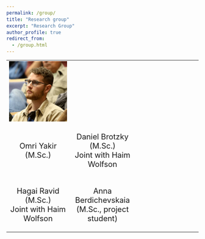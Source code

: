 ```yaml
---
permalink: /group/
title: "Research group"
excerpt: "Research Group"
author_profile: true
redirect_from: 
  - /group.html
---
```


<!-- There is an open position for a Master student enrolled in the Bioinformatics / Computer Science programs at Tel Aviv University. -->
<!-- It is jointly supervised with Pr. Haim Wolfson. If you are interested, please send your C.V. and grade transcripts to jeromet@mail.tau.ac.il and wolfson@tau.ac.il . -->

<table style="border: none; border-collapse: collapse; border-spacing: 0; margin: 0; padding: 0;">
  <colgroup>
    <col width="30%">
    <col width="30%">
    <col width="30%">
  </colgroup>  
  <tr style="border: none;">
    <td style="border: none;"> <img src="/images/self/group/omriyakir.jpg" style="width:100%"> </td> 
    <td style="border: none;"> </td>
    <td style="border: none;"> </td>
  </tr>
<tr style="border: none;">
  <td style="border: none;"> <p style="text-align: center; font-size: 20px;">Omri Yakir (M.Sc.)</p> </td>
  <td style="border: none;"> <p style="text-align: center; font-size: 20px">Daniel Brotzky (M.Sc.)<br> Joint with Haim Wolfson</p> </td>
  <td style="border: none;"> </td>
  </tr>
<tr style="border: none;">
  <td style="border: none;"> <p style="text-align: center; font-size: 20px;">Hagai Ravid (M.Sc.) <br> Joint with Haim Wolfson</p> </td>
  <td style="border: none;"> <p style="text-align: center; font-size: 20px">Anna Berdichevskaia (M.Sc., project student)</p> </td>
  </tr>
</table>
